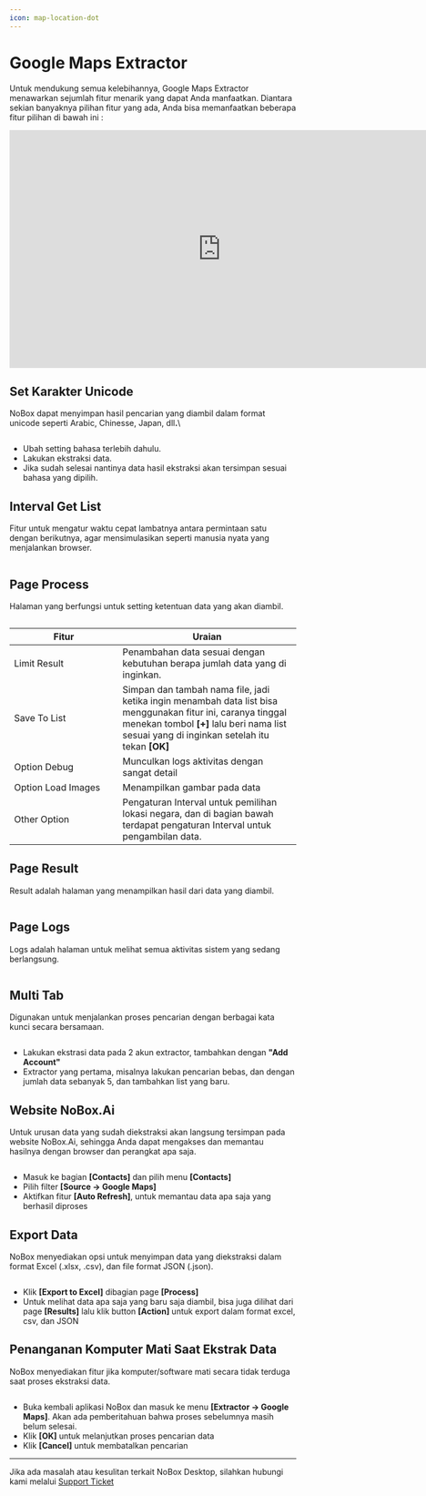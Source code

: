 ```yaml
---
icon: map-location-dot
---
```


# <i class="fa-regular fa-map-marked-alt"></i> Google Maps Extractor

Untuk mendukung semua kelebihannya, Google Maps Extractor menawarkan sejumlah fitur menarik yang dapat Anda manfaatkan. Diantara sekian banyaknya pilihan fitur yang ada, Anda bisa memanfaatkan beberapa fitur pilihan di bawah ini :

<iframe width="742" height="418" src="https://www.youtube.com/embed/i2JsGX__WRg/" title="01. Instalasi NoBox Desktop" frameborder="0" allow="accelerometer; autoplay; clipboard-write; encrypted-media; gyroscope; picture-in-picture; web-share" referrerpolicy="strict-origin-when-cross-origin" allowfullscreen></iframe>

## **Set Karakter Unicode**

NoBox dapat menyimpan hasil pencarian yang diambil dalam format unicode seperti Arabic, Chinesse, Japan, dl&#x6C;**.**\

<figure><img src="../../.gitbook/assets/Unicode.png" alt=""><figcaption></figcaption></figure>

- Ubah setting bahasa terlebih dahulu.
- Lakukan ekstraksi data.&#x20;
- Jika sudah selesai nantinya data hasil ekstraksi akan tersimpan sesuai bahasa yang dipilih.

## **Interval Get List**

Fitur untuk mengatur waktu cepat lambatnya antara permintaan satu dengan berikutnya, agar mensimulasikan seperti manusia nyata yang menjalankan browser.

<figure><img src="../../.gitbook/assets/Interval (1).png" alt=""><figcaption></figcaption></figure>

## **Page Process**

Halaman yang berfungsi untuk setting ketentuan data yang akan diambil.

<figure><img src="../../.gitbook/assets/Page Process.png" alt=""><figcaption></figcaption></figure>

<table><thead><tr><th width="174.60003662109375">Fitur</th><th>Uraian</th></tr></thead><tbody><tr><td>Limit Result</td><td>Penambahan data sesuai dengan kebutuhan berapa jumlah data yang di inginkan.</td></tr><tr><td>Save To List</td><td>Simpan dan tambah nama file, jadi ketika ingin menambah data list bisa menggunakan fitur ini, caranya tinggal menekan tombol <strong>[+]</strong> lalu beri nama list sesuai yang di inginkan setelah itu tekan <strong>[OK]</strong></td></tr><tr><td>Option Debug </td><td>Munculkan logs aktivitas dengan sangat detail</td></tr><tr><td>Option Load Images</td><td>Menampilkan gambar pada data</td></tr><tr><td>Other Option</td><td>Pengaturan Interval untuk pemilihan lokasi negara, dan di bagian bawah terdapat pengaturan Interval untuk pengambilan data. </td></tr></tbody></table>

## **Page Result**

Result adalah halaman yang menampilkan hasil dari data yang diambil.

<figure><img src="../../.gitbook/assets/Page Result.png" alt=""><figcaption></figcaption></figure>

## **Page Logs**

Logs adalah halaman untuk melihat semua aktivitas sistem yang sedang berlangsung.

<figure><img src="../../.gitbook/assets/Page Logs.png" alt=""><figcaption></figcaption></figure>

## **Multi Tab**

Digunakan untuk menjalankan proses pencarian dengan berbagai kata kunci secara bersamaan.

<figure><img src="../../.gitbook/assets/Multi Tab.png" alt=""><figcaption></figcaption></figure>

- Lakukan ekstrasi data pada 2 akun extractor, tambahkan dengan **"Add Account"**
- Extractor yang pertama, misalnya lakukan pencarian bebas, dan dengan jumlah data sebanyak 5, dan tambahkan list yang baru.

## **Website NoBox.Ai**

Untuk urusan data yang sudah diekstraksi akan langsung tersimpan pada website NoBox.Ai, sehingga Anda dapat mengakses dan memantau hasilnya dengan browser dan perangkat apa saja.

<figure><img src="../../.gitbook/assets/Contacts (2).png" alt=""><figcaption></figcaption></figure>

- Masuk ke bagian **\[Contacts]** dan pilih menu **\[Contacts]**
- Pilih filter **\[Source -> Google Maps]**
- Aktifkan fitur **\[Auto Refresh]**, untuk memantau data apa saja yang berhasil diproses

## **Export Data**

NoBox menyediakan opsi untuk menyimpan data yang diekstraksi dalam format Excel (.xlsx, .csv), dan file format JSON (.json).

<figure><img src="../../.gitbook/assets/Export.png" alt=""><figcaption></figcaption></figure>

- Klik **\[Export to Excel]** dibagian page **\[Process]**&#x20;
- Untuk melihat data apa saja yang baru saja diambil, bisa juga dilihat dari page **\[Results]** lalu klik button **\[Action]** untuk export dalam format excel, csv, dan JSON

## **Penanganan Komputer Mati Saat Ekstrak Data**

NoBox menyediakan fitur jika komputer/software mati secara tidak terduga saat proses ekstraksi data.&#x20;

<figure><img src="../../.gitbook/assets/Komputer mati (1).png" alt=""><figcaption></figcaption></figure>

- Buka kembali aplikasi NoBox dan masuk ke menu **\[Extractor -> Google Maps]**. Akan ada pemberitahuan bahwa proses sebelumnya masih belum selesai.
- Klik **\[OK]** untuk melanjutkan proses pencarian data
- Klik **\[Cancel]** untuk membatalkan pencarian

---

Jika ada masalah atau kesulitan terkait NoBox Desktop, silahkan hubungi kami melalui [Support Ticket](https://crm.nobox.ai/clients/tickets)
